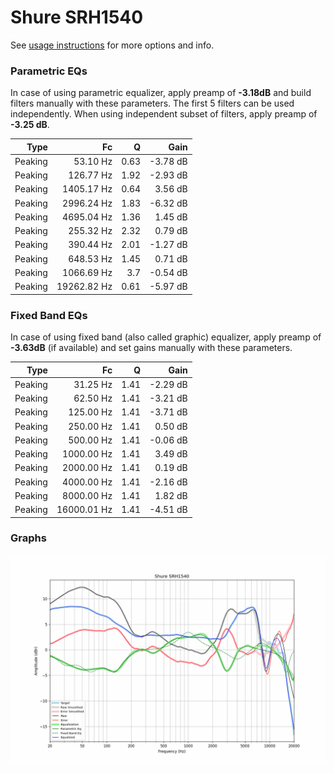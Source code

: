 # Shure SRH1540
See [usage instructions](https://github.com/jaakkopasanen/AutoEq#usage) for more options and info.

### Parametric EQs
In case of using parametric equalizer, apply preamp of **-3.18dB** and build filters manually
with these parameters. The first 5 filters can be used independently.
When using independent subset of filters, apply preamp of **-3.25 dB**.

| Type    | Fc          |    Q | Gain     |
|--------:|------------:|-----:|---------:|
| Peaking | 53.10 Hz    | 0.63 | -3.78 dB |
| Peaking | 126.77 Hz   | 1.92 | -2.93 dB |
| Peaking | 1405.17 Hz  | 0.64 | 3.56 dB  |
| Peaking | 2996.24 Hz  | 1.83 | -6.32 dB |
| Peaking | 4695.04 Hz  | 1.36 | 1.45 dB  |
| Peaking | 255.32 Hz   | 2.32 | 0.79 dB  |
| Peaking | 390.44 Hz   | 2.01 | -1.27 dB |
| Peaking | 648.53 Hz   | 1.45 | 0.71 dB  |
| Peaking | 1066.69 Hz  | 3.7  | -0.54 dB |
| Peaking | 19262.82 Hz | 0.61 | -5.97 dB |

### Fixed Band EQs
In case of using fixed band (also called graphic) equalizer, apply preamp of **-3.63dB**
(if available) and set gains manually with these parameters.

| Type    | Fc          |    Q | Gain     |
|--------:|------------:|-----:|---------:|
| Peaking | 31.25 Hz    | 1.41 | -2.29 dB |
| Peaking | 62.50 Hz    | 1.41 | -3.21 dB |
| Peaking | 125.00 Hz   | 1.41 | -3.71 dB |
| Peaking | 250.00 Hz   | 1.41 | 0.50 dB  |
| Peaking | 500.00 Hz   | 1.41 | -0.06 dB |
| Peaking | 1000.00 Hz  | 1.41 | 3.49 dB  |
| Peaking | 2000.00 Hz  | 1.41 | 0.19 dB  |
| Peaking | 4000.00 Hz  | 1.41 | -2.16 dB |
| Peaking | 8000.00 Hz  | 1.41 | 1.82 dB  |
| Peaking | 16000.01 Hz | 1.41 | -4.51 dB |

### Graphs
![](./Shure%20SRH1540.png)